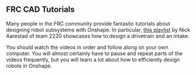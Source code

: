 ## FRC CAD Tutorials

Many people in the FRC community provide fantastic tutorials about designing robot subsystems with Onshape. In particular, [this playlist](https://www.youtube.com/playlist?list=PLxXndvNn_JrJrHks3BxPBEWWAsVOR93kN) by Nick Aarestad of team 2220 showcases how to design a drivetrain and an intake.

You should watch the videos in order and follow along on your own computer. You will almost certainly have to pause and repeat parts of the videos frequently, but you will learn a lot about how to efficiently design robots in Onshape.
